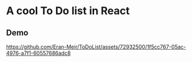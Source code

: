 # A cool To Do list in React

## Demo
https://github.com/Eran-Meir/ToDoList/assets/72932500/1f5cc767-05ac-4976-a7f1-60557686adc8

